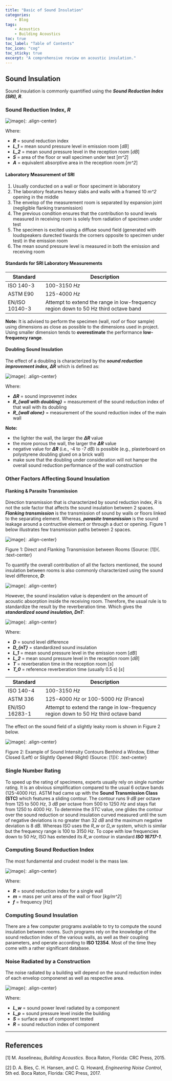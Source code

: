 ```yaml
---
title: "Basic of Sound Insulation"
categories:
    - Blog
tags:
    - Acoustics
    - Building Acoustics
toc: true
toc_label: "Table of Contents"
toc_icon: "cog"
toc_sticky: true
excerpt: "A comprehensive review on acoustic insulation."
---
```


## Sound Insulation
Sound insulation is commonly quantified using the ***Sound Reduction Index (SRI), R***.

### Sound Reduction Index, *R*

![image](https://user-images.githubusercontent.com/79191009/167237595-4667a1e3-4e60-4462-b86c-9b31cdf95664.png){: .align-center}

Where:
  - ***R***     = sound reduction index 
  - ***L_1***   = mean sound pressure level in emission room [*dB*]
  - ***L_2***   = mean sound pressure level in the reception room [*dB*]
  - ***S***     = area of the floor or wall specimen under test [*m^2*]
  - ***A***     = equivalent absorptive area in the reception room [*m^2*]

#### Laboratory Measurement of SRI
  1. Usually conducted on a wall or floor speciment in laboratory
  2. The laboratory features heavy slabs and walls with a framed 10 *m^2* opening in the middle
  3. The envelop of the measurement room is separated by expansion joint (negligible flanking transmission)
  4. The previous condition ensures that the contribution to sound levels measured in receiving room is solely from radiation of specimen under test
  5. The specimen is excited using a diffuse sound field (generated with loudspeakers durected tiwards the corners opposite to specimen under test) in the emission room
  6. The mean sound pressure level is measured in both the emission and receiving room

#### Standards for SRI Laboratory Measurements

| Standard | Description |
|----------|-------------|
| ISO 140-3 | 100-3150 *Hz* |
| ASTM E90 | 125-4000 *Hz* |
| EN/ISO 10140-3 | Attempt to extend the range in low-frequency region down to 50 Hz third octave band |

**Note:** It is advised to perform the specimen (wall, roof or floor sample) using dimensions as close as possible to the dimensions used in project. Using smaller dimension tends to **overestimate** the performance  **low-frequency range**.

#### Doubling Sound Insulation
The effect of a doubling is characterized by the ***sound reduction improvement index, ΔR*** which is defined as:

![image](https://user-images.githubusercontent.com/79191009/167238377-25ee52d5-7efd-4dbc-bdd7-ed6a96936857.png){: .align-center}

Where:
  - ***ΔR***                      = sound improvemnt index
  - ***R_{wall with doubling}***  = measurement of the sound reduction index of that wall with its doubling
  - ***R_{wall alone}***          = measurement of the sound reduction index of the main wall

**Note:**
  - the lighter the wall, the larger the ***ΔR*** value
  - the more porous the wall, the larger the ***ΔR*** value
  - negative value for ***ΔR*** (i.e., -4 to -7 *dB*) is possible (e.g., plasterboard on polystyrene doubling glued on a brick wall)
  - make sure that the doubling under consideration will not hamper the overall sound reduction performance of the wall construction 

### Other Factors Affecting Sound Insulation
#### Flanking & Parasite Transmission
Direction transmission that is characterized by sound reduction index, *R* is not the sole factor that affects the sound insulation between 2 spaces. ***Flanking transmission*** is the transmission of sound by walls or floors linked to the separating element. Whereas, ***parasite transmission*** is the sound leakage around a contructive element or through a duct or opening. Figure 1 below illustrates few transmission paths between 2 spaces.

![image](https://user-images.githubusercontent.com/79191009/167239072-c6bee032-05e7-42e9-91c9-9edec3839ec9.png){: .align-center}

Figure 1: Direct and Flanking Transmission between Rooms (Source: [1]){. :text-center}

To quantify the overall contribution of all the factors mentioned, the sound insulation between rooms is also commonly characterized using the sound level difference, ***D***:

![image](https://user-images.githubusercontent.com/79191009/167239183-c9f3d33b-fb76-466a-a275-dd4dabfeb321.png){: .align-center}

However, the sound insulation value is dependent on the amount of acoustic absorption inside the receiving room. Therefore, the usual rule is to standardize the result by the reverberation time. Which gives the ***standardized sound insulation, DnT***:

![image](https://user-images.githubusercontent.com/79191009/167239269-a230fda5-b643-4ee9-85d8-298d0b76e8f0.png){: .align-center}

Where:
  - ***D***       = sound level difference
  - ***D_{nT}***  = standardized sound insulation
  - ***L_1***     = mean sound pressure level in the emission room [*dB*]
  - ***L_2***     = mean sound pressure level in the reception room [*dB*]
  - ***T***       = reverberation time in the reception room [*s*]
  - ***T_0***     = reference reverberation time (usually 0.5 s) [*s*]

| Standard | Description |
|----------|-------------|
| ISO 140-4 | 100-3150 *Hz* |
| ASTM 336 | 125-4000 *Hz* or 100-5000 *Hz* (France) |
| EN/ISO 16283-1 | Attempt to extend the range in low-frequency region down to 50 Hz third octave band |

The effect on the sound field of a slightly leaky room is shown in Figure 2 below.

![image](https://user-images.githubusercontent.com/79191009/167239523-5d432b5e-3d25-4d93-ac7d-590120d1ca36.png){: .align-center}

Figure 2: Example of Sound Intensity Contours Benhind a Window, Either Closed (Left) or Slightly Opened (Right) (Source: [1]){: .text-center}

### Single Number Rating
To speed up the rating of specimens, experts usually rely on single number rating. It is an obvious simplification compared to the usual 6 octave bands (125-4000 *Hz*). ASTM had came up with the **Sound Transmission Class (STC)** which features a sliding contour. The contour runs 9 *dB* per octave from 125 to 500 *Hz*, 3 *dB* per octave from 500 to 1250 *Hz* and stays flat from 1250 to 4000 *Hz*. To determine the *STC* value, one glides the contour over the sound reduction or sound insulation curved measured until the sum of negative deviations is no greater than 32 *dB* and the maximum negative deviation is 8 *dB*. Whereas ISO uses the *R_w* or *D_w* system, which is similar but the frequency range is 100 to 3150 *Hz*. To cope with low frequencies down to 50 *Hz*, ISO has extended its *R_w* contour in standard ***ISO 16717-1***.

### Computing Sound Reduction Index
The most fundamental and crudest model is the mass law.

![image](https://user-images.githubusercontent.com/79191009/167240075-0cfa47d4-a716-4074-98f7-d11f31d8bd29.png){: .align-center}

Where:
  - ***R*** = sound reduction index for a single wall
  - ***m*** = mass per unit area of the wall or floor [*kg/m^2*]
  - ***f*** = frequency [*Hz*]

### Computing Sound Insulation
There are a few computer programs available to try to compute the sound insulation between rooms. Such programs rely on the knowledge of the sound reduction index of the various walls, as well as their coupling parameters, and operate according to **ISO 12354**. Most of the time they come with a rather significant database.

### Noise Radiated by a Construction
The noise radiated by a building will depend on the sound reduction index of each envelop componenet as well as respective area.

![image](https://user-images.githubusercontent.com/79191009/167240273-7eff3d36-949e-4dda-ac51-7e374d498750.png){: .align-center}

Where:
  - ***L_w*** = sound power level radiated by a component
  - ***L_p*** = sound pressure level inside the building
  - ***S*** = surface area of component tested
  - ***R*** = sound reduction index of component

---
## References
[1] M. Asselineau, *Building Acoustics*. Boca Raton, Florida: CRC Press, 2015.

[2] D. A. Bies, C. H. Hansen, and C. Q. Howard, *Engineering Noise Control*, 5th ed. Boca Raton, Florida: CRC Press, 2017.
